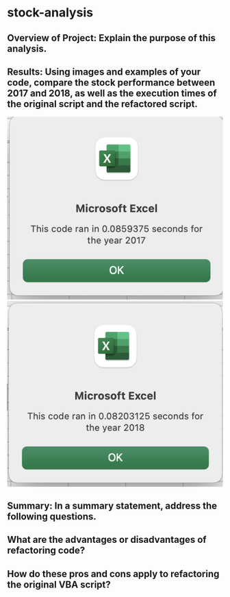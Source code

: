 # stock-analysis
## Overview of Project: Explain the purpose of this analysis.

## Results: Using images and examples of your code, compare the stock performance between 2017 and 2018, as well as the execution times of the original script and the refactored script.
![alt text](https://github.com/James-Harkin/stock-analysis/blob/main/Resources/VBA_Challenge_2017.png?raw=true)
![alt text](https://github.com/James-Harkin/stock-analysis/blob/main/Resources/VBA_Challenge_2018.png?raw=true)
## Summary: In a summary statement, address the following questions.
## What are the advantages or disadvantages of refactoring code?

## How do these pros and cons apply to refactoring the original VBA script?

